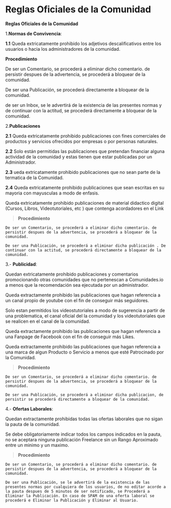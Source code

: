 # Reglas Oficiales de la Comunidad
**Reglas Oficiales de la Comunidad**

1.**Normas de Convivencia**:

**1.1** Queda extricatamente prohibido los adjetivos descalificativos entre los usuarios o hacia los administradores de la comunidad.

**Procedimiento** 

De ser un Comentario, se procederá a eliminar dicho comentario. de persistir despues de la advertencia, se procederá a bloquear de la comunidad.

De ser una Publicación, se procederá directamente a bloquear de la comunidad.

de ser un Inbox, se le advertirá de la existencia de las presentes normas y de continuar con la actitud, se procederá directamente a bloquear de la comunidad.


2.**Publicaciones**

**2.1** Queda extricatamente prohibido publicaciones con fines comerciales de productos y servicios ofrecidos por empresas o por personas naturales. 

**2.2** Solo están permitidas las publicaciones que pretendan financiar alguna actividad de la comunidad y estas tienen que estar publicadas por un Administrador.

**2.3** ueda extricatamente prohibido publicaciones que no sean parte de la termatica de la Comunidad.

**2.4** Queda extricatamente prohibido publicaciones que sean escritas en su mayoria con mayusculas a modo de enfasis.

Queda extricatamente prohibido publicaciones de material didactico digital (Cursos, Libros, Videotutoriales, etc ) que contenga acordadores en el Link

>**Procedimiento** 

	De ser un Comentario, se procederá a eliminar dicho comentario. de persistir despues de la advertencia, se procederá a bloquear de la comunidad.

	De ser una Publicación, se procederá a eliminar dicha publicación . De continuar con la actitud, se procederá directamente a bloquear de la comunidad.

3.- **Publicidad**:

Quedan extricatamente prohibido publicaciones y comentarios promocionando otras comunidades que no pertenescan a Comunidades.io a menos que la recomendación sea ejecutada por un administrador.

Queda extractamente prohibido las publicaciones que hagan referencia a un canal propio de youtube con el fin de conseguir más seguidores.

Solo estan permitidos los videostutoriales a modo de sugerencia a partir de una problematica, el canal oficial del la comunidad y los videotutoriales que se realicen en el canal de la comunidad.

Queda extractamente prohibido las publicaciones que hagan referencia a una Fanpage de Facebook con el fin de conseguir más Likes.

Queda extractamente prohibido las publicaciones que hagan referencia a una marca de algun Producto o Servicio a menos que esté Patrocinado por la Comunidad.

>**Procedimiento**  

	De ser un Comentario, se procederá a eliminar dicho comentario. de persistir despues de la advertencia, se procederá a bloquear de la comunidad.

	De ser una Publicación, se procederá a eliminar dicha publicacion, de persistir se procederá directamente a bloquear de la comunidad.


4.- **Ofertas Laborales**:

Quedan extractamente prohibidas todas las ofertas laborales que no sigan la pauta de la comunidad. 

Se debe obligatoriamente indicar todos los campos indicados en la pauta, no se aceptara ninguna publicación Freelance sin un Rango Aproximado entre un minimo y un maximo.

>**Procedimiento** 

	De ser un Comentario, se procederá a eliminar dicho comentario. de persistir despues de la advertencia, se procederá a bloquear de la comunidad.

	De ser una Publicación, se le advertirá de la existencia de las presentes normas por cualquiera de los usuarios, de no editar acorde a la pauta despues de 5 minutos de ser notificado, se Procederá a Eliminar la Publicación. En caso de SPAM de una oferta laboral se procederá e Eliminar la Publicación y Eliminar al Usuario. 
